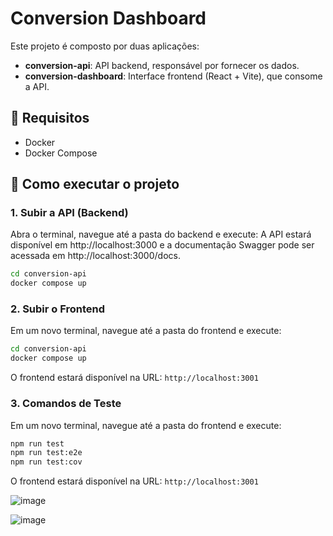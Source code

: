 # Conversion Dashboard

Este projeto é composto por duas aplicações:

- **conversion-api**: API backend, responsável por fornecer os dados.
- **conversion-dashboard**: Interface frontend (React + Vite), que consome a API.

## 🔧 Requisitos

- Docker
- Docker Compose

## 🚀 Como executar o projeto

### 1. Subir a API (Backend)

Abra o terminal, navegue até a pasta do backend e execute:
A API estará disponível em http://localhost:3000 e a documentação Swagger pode ser acessada em http://localhost:3000/docs.

```bash
cd conversion-api
docker compose up
```

### 2. Subir o Frontend

Em um novo terminal, navegue até a pasta do frontend e execute:

```bash
cd conversion-api
docker compose up
```

O frontend estará disponível na URL: `http://localhost:3001`

### 3. Comandos de Teste

Em um novo terminal, navegue até a pasta do frontend e execute:

```bash
npm run test
npm run test:e2e
npm run test:cov
```

O frontend estará disponível na URL: `http://localhost:3001`


![image](https://github.com/user-attachments/assets/d2396d2b-89cb-437e-9fef-38aa2a990bd7)

![image](https://github.com/user-attachments/assets/2d8b4c7e-5cd9-4349-96bd-009c0c1776be)


